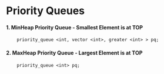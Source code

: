 # Priority Queues

#### 1. MinHeap Priority Queue - Smallest Element is at TOP
        priority_queue <int, vector <int>, greater <int> > pq;
        
        
#### 2. MaxHeap Priority Queue - Largest Element is at TOP
        priority_queue <int> pq;
        
        
